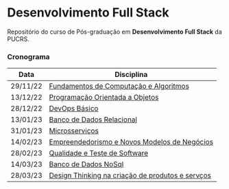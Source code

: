 # Desenvolvimento Full Stack

Repositório do curso de Pós-graduação em **Desenvolvimento Full Stack** da PUCRS.


### Cronograma

| Data | Disciplina |
| ---- | ---------- |
| 29/11/22 | [Fundamentos de Computação e Algoritmos](https://github.com/evertonluiz00/pucrs-full-stack/tree/main/computacao-algoritmos) |
| 13/12/22 | [Programação Orientada a Objetos](https://github.com/evertonluiz00/pucrs-full-stack/tree/main/poo) |
| 28/12/22 | [DevOps Básico](./devops-basico) |
| 13/01/23 | [Banco de Dados Relacional](./banco-dados-relacional) |
| 31/01/23 | [Microsserviços](./microsservicos) |
| 14/02/23 | [Empreendedorismo e Novos Modelos de Negócios](./empreendedorismo) |
| 28/02/23 | [Qualidade e Teste de Software](./qualidade-teste-software) |
| 14/03/23 | [Banco de Dados NoSql](./banco-dados-nosql) |
| 28/03/23 | [Design Thinking na criação de produtos e servços](./design-thinking) |